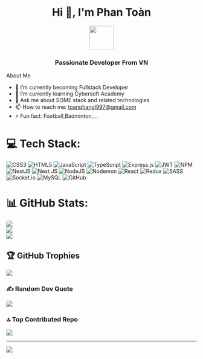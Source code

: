 

<h1 align="center">Hi 👋, I'm Phan Toàn</h1>
<p align="center">
  <img align="center" width="64" src="https://img.icons8.com/color/48/vietnam-circular.png" />
  <h3 align="center">Passionate Developer From VN </h3>
</p>

About Me
- 🔭 I’m currently becoming Fullstack Developer
- 🌱 I’m currently learning Cybersoft Academy
- 💬 Ask me about SOME stack and related technologies
- 📫 How to reach me: toanphangl997@gmail.com
- ⚡ Fun fact: Football,Badminton,...
  
# 💻 Tech Stack:
![CSS3](https://img.shields.io/badge/css3-%231572B6.svg?style=for-the-badge&logo=css3&logoColor=white) ![HTML5](https://img.shields.io/badge/html5-%23E34F26.svg?style=for-the-badge&logo=html5&logoColor=white) ![JavaScript](https://img.shields.io/badge/javascript-%23323330.svg?style=for-the-badge&logo=javascript&logoColor=%23F7DF1E) ![TypeScript](https://img.shields.io/badge/typescript-%23007ACC.svg?style=for-the-badge&logo=typescript&logoColor=white) ![Express.js](https://img.shields.io/badge/express.js-%23404d59.svg?style=for-the-badge&logo=express&logoColor=%2361DAFB) ![JWT](https://img.shields.io/badge/JWT-black?style=for-the-badge&logo=JSON%20web%20tokens) ![NPM](https://img.shields.io/badge/NPM-%23CB3837.svg?style=for-the-badge&logo=npm&logoColor=white) ![NestJS](https://img.shields.io/badge/nestjs-%23E0234E.svg?style=for-the-badge&logo=nestjs&logoColor=white) ![Next JS](https://img.shields.io/badge/Next-black?style=for-the-badge&logo=next.js&logoColor=white) ![NodeJS](https://img.shields.io/badge/node.js-6DA55F?style=for-the-badge&logo=node.js&logoColor=white) ![Nodemon](https://img.shields.io/badge/NODEMON-%23323330.svg?style=for-the-badge&logo=nodemon&logoColor=%BBDEAD) ![React](https://img.shields.io/badge/react-%2320232a.svg?style=for-the-badge&logo=react&logoColor=%2361DAFB) ![Redux](https://img.shields.io/badge/redux-%23593d88.svg?style=for-the-badge&logo=redux&logoColor=white) ![SASS](https://img.shields.io/badge/SASS-hotpink.svg?style=for-the-badge&logo=SASS&logoColor=white) ![Socket.io](https://img.shields.io/badge/Socket.io-black?style=for-the-badge&logo=socket.io&badgeColor=010101) ![MySQL](https://img.shields.io/badge/mysql-4479A1.svg?style=for-the-badge&logo=mysql&logoColor=white) ![GitHub](https://img.shields.io/badge/github-%23121011.svg?style=for-the-badge&logo=github&logoColor=white)
# 📊 GitHub Stats:
![](https://github-readme-stats.vercel.app/api?username=toanphangl1997&theme=dracula&hide_border=false&include_all_commits=true&count_private=true)<br/>
![](https://github-readme-streak-stats.herokuapp.com/?user=toanphangl1997&theme=dracula&hide_border=false)<br/>
![](https://github-readme-stats.vercel.app/api/top-langs/?username=toanphangl1997&theme=dracula&hide_border=false&include_all_commits=true&count_private=true&layout=compact)

## 🏆 GitHub Trophies
![](https://github-profile-trophy.vercel.app/?username=toanphangl1997&theme=radical&no-frame=false&no-bg=true&margin-w=4)

### ✍️ Random Dev Quote
![](https://quotes-github-readme.vercel.app/api?type=horizontal&theme=radical)

### 🔝 Top Contributed Repo
![](https://github-contributor-stats.vercel.app/api?username=toanphangl1997&limit=5&theme=dark&combine_all_yearly_contributions=true)

---
[![](https://visitcount.itsvg.in/api?id=toanphangl1997&icon=0&color=0)](https://visitcount.itsvg.in)

<!-- Proudly created with GPRM ( https://gprm.itsvg.in ) -->
